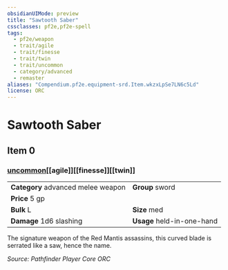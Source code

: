 ```yaml
---
obsidianUIMode: preview
title: "Sawtooth Saber"
cssclasses: pf2e,pf2e-spell
tags:
  - pf2e/weapon
  - trait/agile
  - trait/finesse
  - trait/twin
  - trait/uncommon
  - category/advanced
  - remaster
aliases: "Compendium.pf2e.equipment-srd.Item.wkzxLpSe7LN6c5Ld"
license: ORC
---
```

# Sawtooth Saber
## Item 0
### [uncommon](uncommon "Uncommon Rarity Trait")[[agile]][[finesse]][[twin]]

|  |  |
| -- | -- |
| **Category** advanced melee weapon | **Group** sword |
| **Price** 5 gp |  |
| **Bulk** L | **Size** med |
| **Damage** 1d6 slashing  | **Usage** held-in-one-hand |



The signature weapon of the Red Mantis assassins, this curved blade is serrated like a saw, hence the name.

*Source: Pathfinder Player Core*
*ORC*